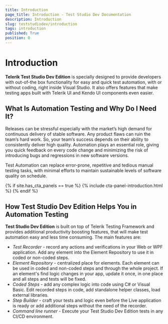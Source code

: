 ```yaml
---
title: Introduction
page_title: Introduction - Test Studio Dev Documentation
description: Introduction
slug: teststudiodev/introduction
tags: introduction
published: True
position: 0
---
```

# Introduction

__Telerik Test Studio Dev Edition__ is specially designed to provide developers with out-of-the box functionality for easy and quick test automation, with or without coding, right inside Visual Studio. It also offers features that make testing apps built with Telerik UI and Kendo UI components even easier.

## What Is Automation Testing and Why Do I Need It?

Releases can be stressful especially with the market’s high demand for continuous delivery of stable software. Any product flaws can ruin the team’s hard work. So, your team’s success depends on their ability to consistently deliver high quality. Automation plays an essential role, giving you quick feedback on every code change and minimizing the risk of introducing bugs and regressions in new software versions.

Test Automation can replace error-prone, repetitive and tedious manual testing tasks, with minimal efforts to maintain sustainable levels of software quality on schedule.

{% if site.has_cta_panels == true %}
{% include cta-panel-introduction.html %}
{% endif %}

## How Test Studio Dev Edition Helps You in Automation Testing

__Test Studio Dev Edition__ is built on top of Telerik Testing Framework and provides additional productivity boosting features, that will make test automation easy and less time consuming. The main features are:

- _Test Recorder_ - record any actions and verifications in your Web or WPF application. Add any element into the Element Repository to use it in coded or non-coded steps.
- _Element Repository_ - centralized place for elements. Each element can be used in coded and non-coded steps and through the whole project. If an element's find logic changes in your app, update it once, in one place and all steps and tests will be fixed.
- _Coded Steps_ - add any complex logic into code using C# or Visual Basic. Edit recorded steps in code, add standalone helper classes, load external libraries.
- _Step Builder_ - craft your tests and logic even before the Live application is ready or add additional steps without the need of the recorder.
- _Command line runner_ - Execute your Test Studio Dev Edition tests in any CI/CD environment.